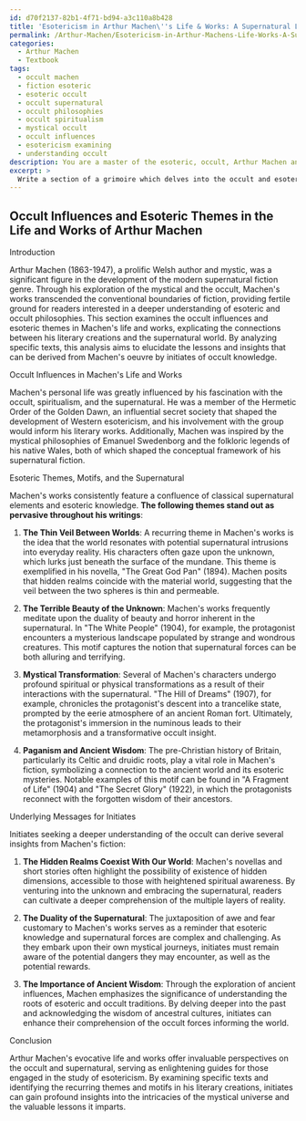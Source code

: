 ```yaml
---
id: d70f2137-82b1-4f71-bd94-a3c110a8b428
title: 'Esotericism in Arthur Machen\''s Life & Works: A Supernatural Lens'
permalink: /Arthur-Machen/Esotericism-in-Arthur-Machens-Life-Works-A-Supernatural-Lens/
categories:
  - Arthur Machen
  - Textbook
tags:
  - occult machen
  - fiction esoteric
  - esoteric occult
  - occult supernatural
  - occult philosophies
  - occult spiritualism
  - mystical occult
  - occult influences
  - esotericism examining
  - understanding occult
description: You are a master of the esoteric, occult, Arthur Machen and education, you have written many textbooks on the subject in ways that provide students with rich and deep understanding of the subject. You are being asked to write textbook-like sections on a topic and you do it with full context, explainability, and reliability in accuracy to the true facts of the topic at hand, in a textbook style that a student would easily be able to learn from, in a rich, engaging, and contextual way. Always include relevant context (such as formulas and history), related concepts, and in a way that someone can gain deep insights from.
excerpt: > 
  Write a section of a grimoire which delves into the occult and esoteric aspects of Arthur Machen's life, works, and influences. Provide insights on the themes and motifs in his literary creations, explain their connections to the supernatural, and describe the underlying messages that can be drawn from his works for initiates seeking a deeper understanding of the occult. Include examples from specific texts written by Machen to provide context and support for the points discussed.
---
```


## Occult Influences and Esoteric Themes in the Life and Works of Arthur Machen

Introduction

Arthur Machen (1863-1947), a prolific Welsh author and mystic, was a significant figure in the development of the modern supernatural fiction genre. Through his exploration of the mystical and the occult, Machen's works transcended the conventional boundaries of fiction, providing fertile ground for readers interested in a deeper understanding of esoteric and occult philosophies. This section examines the occult influences and esoteric themes in Machen's life and works, explicating the connections between his literary creations and the supernatural world. By analyzing specific texts, this analysis aims to elucidate the lessons and insights that can be derived from Machen's oeuvre by initiates of occult knowledge.

Occult Influences in Machen's Life and Works

Machen's personal life was greatly influenced by his fascination with the occult, spiritualism, and the supernatural. He was a member of the Hermetic Order of the Golden Dawn, an influential secret society that shaped the development of Western esotericism, and his involvement with the group would inform his literary works. Additionally, Machen was inspired by the mystical philosophies of Emanuel Swedenborg and the folkloric legends of his native Wales, both of which shaped the conceptual framework of his supernatural fiction.

Esoteric Themes, Motifs, and the Supernatural

Machen's works consistently feature a confluence of classical supernatural elements and esoteric knowledge. **The following themes stand out as pervasive throughout his writings**:

1. **The Thin Veil Between Worlds**: A recurring theme in Machen's works is the idea that the world resonates with potential supernatural intrusions into everyday reality. His characters often gaze upon the unknown, which lurks just beneath the surface of the mundane. This theme is exemplified in his novella, "The Great God Pan" (1894). Machen posits that hidden realms coincide with the material world, suggesting that the veil between the two spheres is thin and permeable.

2. **The Terrible Beauty of the Unknown**: Machen's works frequently meditate upon the duality of beauty and horror inherent in the supernatural. In "The White People" (1904), for example, the protagonist encounters a mysterious landscape populated by strange and wondrous creatures. This motif captures the notion that supernatural forces can be both alluring and terrifying.

3. **Mystical Transformation**: Several of Machen's characters undergo profound spiritual or physical transformations as a result of their interactions with the supernatural. "The Hill of Dreams" (1907), for example, chronicles the protagonist's descent into a trancelike state, prompted by the eerie atmosphere of an ancient Roman fort. Ultimately, the protagonist's immersion in the numinous leads to their metamorphosis and a transformative occult insight.

4. **Paganism and Ancient Wisdom**: The pre-Christian history of Britain, particularly its Celtic and druidic roots, play a vital role in Machen's fiction, symbolizing a connection to the ancient world and its esoteric mysteries. Notable examples of this motif can be found in "A Fragment of Life" (1904) and "The Secret Glory" (1922), in which the protagonists reconnect with the forgotten wisdom of their ancestors.

Underlying Messages for Initiates

Initiates seeking a deeper understanding of the occult can derive several insights from Machen's fiction:

1. **The Hidden Realms Coexist With Our World**: Machen's novellas and short stories often highlight the possibility of existence of hidden dimensions, accessible to those with heightened spiritual awareness. By venturing into the unknown and embracing the supernatural, readers can cultivate a deeper comprehension of the multiple layers of reality.

2. **The Duality of the Supernatural**: The juxtaposition of awe and fear customary to Machen's works serves as a reminder that esoteric knowledge and supernatural forces are complex and challenging. As they embark upon their own mystical journeys, initiates must remain aware of the potential dangers they may encounter, as well as the potential rewards.

3. **The Importance of Ancient Wisdom**: Through the exploration of ancient influences, Machen emphasizes the significance of understanding the roots of esoteric and occult traditions. By delving deeper into the past and acknowledging the wisdom of ancestral cultures, initiates can enhance their comprehension of the occult forces informing the world.

Conclusion

Arthur Machen's evocative life and works offer invaluable perspectives on the occult and supernatural, serving as enlightening guides for those engaged in the study of esotericism. By examining specific texts and identifying the recurring themes and motifs in his literary creations, initiates can gain profound insights into the intricacies of the mystical universe and the valuable lessons it imparts.
